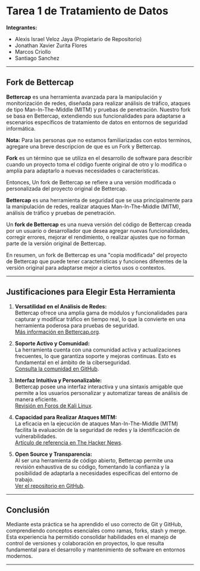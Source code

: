 # Tarea 1 de Tratamiento de Datos

**Integrantes:**  
- Alexis Israel Veloz Jaya (Propietario de Repositorio)  
- Jonathan Xavier Zurita Flores
- Marcos Criollo 
- Santiago Sanchez
---

## Fork de Bettercap

**Bettercap** es una herramienta avanzada para la manipulación y monitorización de redes, diseñada para realizar análisis de tráfico, ataques de tipo Man-In-The-Middle (MITM) y pruebas de penetración. Nuestro fork se basa en Bettercap, extendiendo sus funcionalidades para adaptarse a escenarios específicos de tratamiento de datos en entornos de seguridad informática.

**Nota:** Para las personas que no estamos familiarizadas con estos terminos, agregare una breve descripcion de que es un Fork y Bettercap.

**Fork** es un término que se utiliza en el desarrollo de software para describir cuando un proyecto toma el código fuente original de otro y lo modifica o amplía para adaptarlo a nuevas necesidades o características.

Entonces, Un fork de Bettercap se refiere a una versión modificada o personalizada del proyecto original de Bettercap. 

**Bettercap** es una herramienta de seguridad que se usa principalmente para la manipulación de redes, realizar ataques Man-In-The-Middle (MITM), análisis de tráfico y pruebas de penetración.

Un **fork de Bettercap** es una nueva versión del código de Bettercap creada por un usuario o desarrollador que desea agregar nuevas funcionalidades, corregir errores, mejorar el rendimiento, o realizar ajustes que no forman parte de la versión original de Bettercap.

En resumen, un fork de Bettercap es una "copia modificada" del proyecto de Bettercap que puede tener características y funciones diferentes de la versión original para adaptarse mejor a ciertos usos o contextos.


---

## Justificaciones para Elegir Esta Herramienta

1. **Versatilidad en el Análisis de Redes:**  
   Bettercap ofrece una amplia gama de módulos y funcionalidades para capturar y modificar tráfico en tiempo real, lo que la convierte en una herramienta poderosa para pruebas de seguridad.  
   [Más información en Bettercap.org](https://www.bettercap.org/).

2. **Soporte Activo y Comunidad:**  
   La herramienta cuenta con una comunidad activa y actualizaciones frecuentes, lo que garantiza soporte y mejoras continuas. Esto es fundamental en el ámbito de la ciberseguridad.  
   [Consulta la comunidad en GitHub](https://github.com/bettercap/bettercap).

3. **Interfaz Intuitiva y Personalizable:**  
   Bettercap posee una interfaz interactiva y una sintaxis amigable que permite a los usuarios personalizar y automatizar tareas de análisis de manera eficiente.  
   [Revisión en Foros de Kali Linux](https://forums.kali.org/).

4. **Capacidad para Realizar Ataques MITM:**  
   La eficacia en la ejecución de ataques Man-In-The-Middle (MITM) facilita la evaluación de la seguridad de redes y la identificación de vulnerabilidades.  
   [Artículo de referencia en The Hacker News](https://thehackernews.com/).

5. **Open Source y Transparencia:**  
   Al ser una herramienta de código abierto, Bettercap permite una revisión exhaustiva de su código, fomentando la confianza y la posibilidad de adaptarla a necesidades específicas del entorno de trabajo.  
   [Ver el repositorio en GitHub](https://github.com/bettercap/bettercap).

---
## Conclusión

Mediante esta práctica se ha aprendido el uso correcto de Git y GitHub, comprendiendo conceptos esenciales como ramas, forks, stash y merge. Esta experiencia ha permitido consolidar habilidades en el manejo de control de versiones y colaboración en proyectos, lo que resulta fundamental para el desarrollo y mantenimiento de software en entornos modernos.

---



